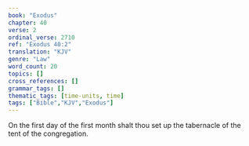 ```yaml
---
book: "Exodus"
chapter: 40
verse: 2
ordinal_verse: 2710
ref: "Exodus 40:2"
translation: "KJV"
genre: "Law"
word_count: 20
topics: []
cross_references: []
grammar_tags: []
thematic_tags: [time-units, time]
tags: ["Bible","KJV","Exodus"]
---
```

On the first day of the first month shalt thou set up the tabernacle of the tent of the congregation.
